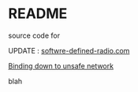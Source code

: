 # README

source code for 

UPDATE :
[softwre-defined-radio.com](https://softwre-defined-radio.com/)


[Binding down to unsafe network](https://binding-down-to-unsafe-network.readthedocs.io/)

blah
